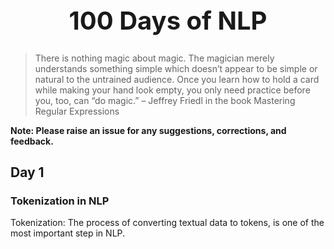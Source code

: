 <h1 align="center" style="font-size:40px">
    100 Days of NLP
</h1>

 > There is nothing magic about magic. The magician merely understands something simple which doesn’t appear to be simple or natural to the untrained audience. Once you learn how to hold a card while making your hand look empty, you only need practice before you, too, can “do magic.” – Jeffrey Friedl in the book Mastering Regular Expressions

**Note: Please raise an issue for any suggestions, corrections, and feedback.**

## Day 1

### Tokenization in NLP

Tokenization: The process of converting textual data to tokens, is one of the most important step in NLP.
